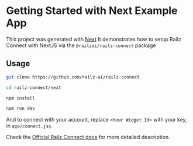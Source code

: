# Getting Started with Next Example App

This project was generated with [Next](https://nextjs.org/)
It demonstrates how to setup Railz Connect with NextJS via the `@railzai/railz-connect` package

## Usage

```bash
git clone https://github.com/railz-ai/railz-connect

cd railz-connect/next

npm install

npm run dev
```


And to connect with your account, replace `<Your Widget Id>` with your key, in `app/connect.jsx`.

Check the [Official Railz Connect docs](https://docs.railz.ai/docs/railz-connect-overview)
for more detailed description.
